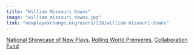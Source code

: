 ```yaml
---
title: "William Missouri Downs"
image: "william_missouri_downs.jpg"
link: "newplayexchange.org/users/228/william-missouri-downs"
---
```


[National Showcase of New Plays](/programs/national-showcase-of-new-plays), [Rolling World Premieres](/programs/rolling-world-premieres), [Collaboration Fund](/programs/collaboration-fund)
